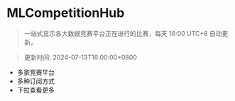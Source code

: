 # MLCompetitionHub

> 一站式显示各大数据竞赛平台正在进行的比赛，每天 16:00 UTC+8 自动更新。
  
> 更新时间: 2024-07-13T16:00:00+0800 

* 多家竞赛平台
* 多种订阅方式
* 下拉查看更多